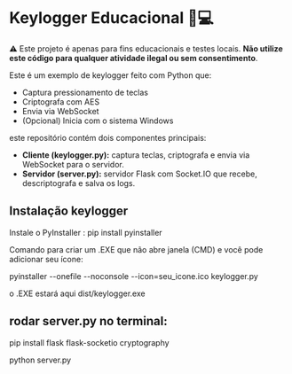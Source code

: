 # Keylogger Educacional 🧠💻

⚠️ Este projeto é apenas para fins educacionais e testes locais. **Não utilize este código para qualquer atividade ilegal ou sem consentimento**.

Este é um exemplo de keylogger feito com Python que:
- Captura pressionamento de teclas
- Criptografa com AES
- Envia via WebSocket
- (Opcional) Inicia com o sistema Windows



este repositório contém dois componentes principais:

- **Cliente (keylogger.py):** captura teclas, criptografa e envia via WebSocket para o servidor.  
- **Servidor (server.py):** servidor Flask com Socket.IO que recebe, descriptografa e salva os logs.


## Instalação keylogger

 Instale o PyInstaller : pip install pyinstaller
 
 Comando para criar um .EXE que não abre janela (CMD) e você pode adicionar seu ícone:

 pyinstaller --onefile --noconsole --icon=seu_icone.ico keylogger.py

 o .EXE estará aqui dist/keylogger.exe

## rodar server.py no terminal:
pip install flask flask-socketio cryptography

python server.py


